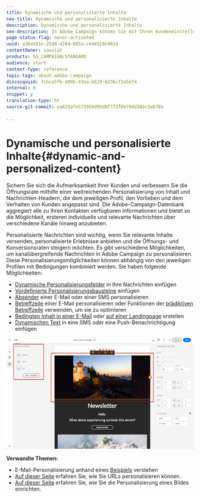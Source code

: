 ```yaml
---
title: Dynamische und personalisierte Inhalte
seo-title: Dynamische und personalisierte Inhalte
description: Dynamische und personalisierte Inhalte
seo-description: In Adobe Campaign können Sie mit Ihren Kundeneinstellungen und Daten personalisierte Kampagnen per E-Mail, SMS, Push-Benachrichtigung, In-App-Nachrichten oder Briefpost durchführen.
page-status-flag: never-activated
uuid: a36a581e-25d4-426d-865a-c646519c961d
contentOwner: sauviat
products: SG_CAMPAIGN/STANDARD
audience: start
content-type: reference
topic-tags: about-adobe-campaign
discoiquuid: 7cbca5fb-a99b-43ea-b629-6236cf2a5ef4
internal: n
snippet: y
translation-type: ht
source-git-commit: ea825afe573959d95d0f7f3f6e79dd38ac5a678a

---
```



# Dynamische und personalisierte Inhalte{#dynamic-and-personalized-content}

Sichern Sie sich die Aufmerksamkeit Ihrer Kunden und verbessern Sie die Öffnungsrate mithilfe einer weitreichenden Personalisierung von Inhalt und Nachrichten-Headern, die dem jeweiligen Profil, den Vorlieben und dem Verhalten von Kunden angepasst sind. Die Adobe-Campaign-Datenbank aggregiert alle zu Ihren Kontakten verfügbaren Informationen und bietet so die Möglichkeit, ersteren individuelle und relevante Nachrichten über verschiedene Kanäle hinweg anzubieten.

Personalisierte Nachrichten sind wichtig, wenn Sie relevante Inhalte versenden, personalisierte Erlebnisse anbieten und die Öffnungs- und Konversionsraten steigern möchten. Es gibt verschiedene Möglichkeiten, um kanalübergreifende Nachrichten in Adobe Campaign zu personalisieren. Diese Personalisierungsmöglichkeiten können abhängig von den jeweiligen Profilen mit Bedingungen kombiniert werden. Sie haben folgende Möglichkeiten:

* [Dynamische Personalisierungsfelder](../../designing/using/personalization.md#inserting-a-personalization-field) in Ihre Nachrichten einfügen
* [Vordefinierte Personalisierungsbausteine](../../designing/using/personalization.md#adding-a-content-block) einfügen
* [Absender](../../designing/using/subject-line.md) einer E-Mail oder einer SMS personalisieren
* [Betreffzeile](../../designing/using/subject-line.md) einer E-Mail personalisieren oder Funktionen der [prädiktiven Betreffzeile](../../designing/using/subject-line.md#predictive-subject-line) verwenden, um sie zu optimieren
* [Bedingten Inhalt in einer E-Mail](../../designing/using/personalization.md#defining-dynamic-content-in-an-email) oder [auf einer Landingpage](../../channels/using/defining-dynamic-content-in-a-landing-page.md) erstellen
* [Dynamischen Text](../../channels/using/defining-dynamic-text.md) in eine SMS oder eine Push-Benachrichtigung einfügen

![](assets/delivery_content_43.png)

**Verwandte Themen:**

* E-Mail-Personalisierung anhand eines [Beispiels](../../designing/using/personalization.md#example-email-personalization) verstehen
* [Auf dieser Seite](../../designing/using/personalization.md#personalizing-urls) erfahren Sie, wie Sie URLs personalisieren können.
* [Auf dieser Seite](../../designing/using/personalization.md#personalizing-an-image-source) erfahren Sie, wie Sie die Personalisierung eines Bildes einrichten.

